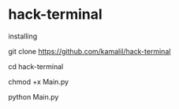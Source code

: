 # hack-terminal
installing


git clone https://github.com/kamalil/hack-terminal

cd hack-terminal

chmod +x Main.py

python Main.py
